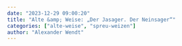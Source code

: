```yaml
---
date: "2023-12-29 09:00:20"
title: "Alte &amp; Weise: „Der Jasager. Der Neinsager“"
categories: ["alte-weise", "spreu-weizen"]
author: "Alexander Wendt"
---
```


